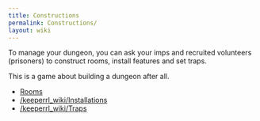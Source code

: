 ```yaml
---
title: Constructions
permalink: Constructions/
layout: wiki
---
```


To manage your dungeon, you can ask your imps and recruited volunteers
(prisoners) to construct rooms, install features and set traps.

This is a game about building a dungeon after all.

-   [ Rooms](/keeperrl_wiki/Rooms_Guide "wikilink")
-   [ /keeperrl_wiki/Installations](/keeperrl_wiki/Installations "wikilink")
-   [ /keeperrl_wiki/Traps ](/keeperrl_wiki/Traps "wikilink")

